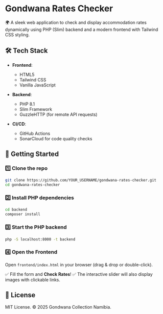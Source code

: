 
# Gondwana Rates Checker

🌍 A sleek web application to check and display accommodation rates dynamically using PHP (Slim) backend and a modern frontend with Tailwind CSS styling.


## 🛠️ Tech Stack

- **Frontend**:  
  - HTML5  
  - Tailwind CSS  
  - Vanilla JavaScript  

- **Backend**:  
  - PHP 8.1  
  - Slim Framework  
  - GuzzleHTTP (for remote API requests)  

- **CI/CD**:  
  - GitHub Actions  
  - SonarCloud for code quality checks  


## 🚀 Getting Started

### 1️⃣ Clone the repo
```bash
git clone https://github.com/YOUR_USERNAME/gondwana-rates-checker.git
cd gondwana-rates-checker
````

### 2️⃣ Install PHP dependencies

```bash
cd backend
composer install
```

### 3️⃣ Start the PHP backend

```bash
php -S localhost:8000 -t backend
```

### 4️⃣ Open the Frontend

Open `frontend/index.html` in your browser (drag & drop or double-click).

✅ Fill the form and **Check Rates**!
✅ The interactive slider will also display images with clickable links.



## 📜 License

MIT License.
© 2025 Gondwana Collection Namibia.
